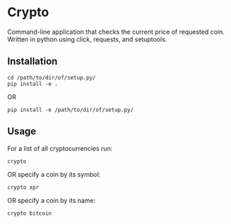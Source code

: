 # Crypto
Command-line application that checks the current price of requested coin.
Written in python using click, requests, and setuptools.
## Installation
```
cd /path/to/dir/of/setup.py/
pip install -e .
```

OR

```
pip install -e /path/to/dir/of/setup.py/
```
## Usage
For a list of all cryptocurrencies run:
```
crypto
```

OR specify a coin by its symbol:
```
crypto xpr
```

OR specify a coin by its name:
```
crypto bitcoin
```
